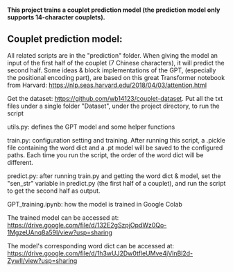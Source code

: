 #### This project trains a couplet prediction model (the prediction model only supports 14-character couplets).

## Couplet prediction model:
All related scripts are in the "prediction" folder.
When giving the model an input of the first half of the couplet (7 Chinese characters), it will predict the second half.
Some ideas & block implementations of the GPT, (especially the positional encoding part), are based on this great 
Transformer notebook from Harvard: https://nlp.seas.harvard.edu/2018/04/03/attention.html

Get the dataset: https://github.com/wb14123/couplet-dataset. Put all the txt files under a single folder "Dataset", under 
the project directory, to run the script

utils.py: defines the GPT model and some helper functions

train.py: configuration setting and training. After running this script, a .pickle file containing the word dict and a .pt model
will be saved to the configured paths. Each time you run the script, the order of the word dict will be different. 

predict.py: after running train.py and getting the word dict & model, set the "sen_str" variable in predict.py (the first half 
of a couplet), and run the script to get the second half as output.

GPT_training.ipynb: how the model is trained in Google Colab

The trained model can be accessed at: https://drive.google.com/file/d/132E2gSzpjOpdWz0Qo-1MgzeUAnq8a59I/view?usp=sharing

The model's corresponding word dict can be accessed at: https://drive.google.com/file/d/1h3wUJ2Dw0tfleUMve4jVlnBl2d-ZywII/view?usp=sharing

